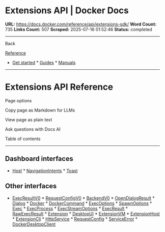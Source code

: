 # Extensions API | Docker Docs

**URL:** https://docs.docker.com/reference/api/extensions-sdk/
**Word Count:** 735
**Links Count:** 507
**Scraped:** 2025-07-16 01:52:46
**Status:** completed

---

Back

[Reference](https://docs.docker.com/reference/)

  * [Get started](https://docs.docker.com/get-started/)   * [Guides](https://docs.docker.com/guides/)   * [Manuals](https://docs.docker.com/manuals/)

* * *

# Extensions API Reference

Page options

Copy page as Markdown for LLMs

View page as plain text

Ask questions with Docs AI

Table of contents

* * *

## Dashboard interfaces

  * [Host](https://docs.docker.com/reference/api/extensions-sdk/Host/)   * [NavigationIntents](https://docs.docker.com/reference/api/extensions-sdk/NavigationIntents/)   * [Toast](https://docs.docker.com/reference/api/extensions-sdk/Toast/)

## Other interfaces

  * [ExecResultV0](https://docs.docker.com/reference/api/extensions-sdk/ExecResultV0/)   * [RequestConfigV0](https://docs.docker.com/reference/api/extensions-sdk/RequestConfigV0/)   * [BackendV0](https://docs.docker.com/reference/api/extensions-sdk/BackendV0/)   * [OpenDialogResult](https://docs.docker.com/reference/api/extensions-sdk/OpenDialogResult/)   * [Dialog](https://docs.docker.com/reference/api/extensions-sdk/Dialog/)   * [Docker](https://docs.docker.com/reference/api/extensions-sdk/Docker/)   * [DockerCommand](https://docs.docker.com/reference/api/extensions-sdk/DockerCommand/)   * [ExecOptions](https://docs.docker.com/reference/api/extensions-sdk/ExecOptions/)   * [SpawnOptions](https://docs.docker.com/reference/api/extensions-sdk/SpawnOptions/)   * [Exec](https://docs.docker.com/reference/api/extensions-sdk/Exec/)   * [ExecProcess](https://docs.docker.com/reference/api/extensions-sdk/ExecProcess/)   * [ExecStreamOptions](https://docs.docker.com/reference/api/extensions-sdk/ExecStreamOptions/)   * [ExecResult](https://docs.docker.com/reference/api/extensions-sdk/ExecResult/)   * [RawExecResult](https://docs.docker.com/reference/api/extensions-sdk/RawExecResult/)   * [Extension](https://docs.docker.com/reference/api/extensions-sdk/Extension/)   * [DesktopUI](https://docs.docker.com/reference/api/extensions-sdk/DesktopUI/)   * [ExtensionVM](https://docs.docker.com/reference/api/extensions-sdk/ExtensionVM/)   * [ExtensionHost](https://docs.docker.com/reference/api/extensions-sdk/ExtensionHost/)   * [ExtensionCli](https://docs.docker.com/reference/api/extensions-sdk/ExtensionCli/)   * [HttpService](https://docs.docker.com/reference/api/extensions-sdk/HttpService/)   * [RequestConfig](https://docs.docker.com/reference/api/extensions-sdk/RequestConfig/)   * [ServiceError](https://docs.docker.com/reference/api/extensions-sdk/ServiceError/)   * [DockerDesktopClient](https://docs.docker.com/reference/api/extensions-sdk/DockerDesktopClient/)